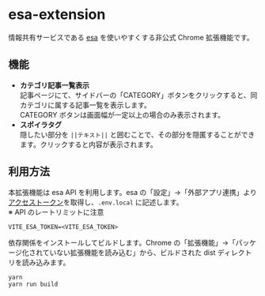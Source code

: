 # esa-extension

情報共有サービスである [esa](https://esa.io/) を使いやすくする非公式 Chrome 拡張機能です。

## 機能

- **カテゴリ記事一覧表示**  
  記事ページにて、サイドバーの「CATEGORY」ボタンをクリックすると、同カテゴリに属する記事一覧を表示します。  
  CATEGORY ボタンは画面幅が一定以上の場合のみ表示されます。
- **スポイラタグ**  
  隠したい部分を `||テキスト||` と囲むことで、その部分を隠匿することができます。クリックすると内容が表示されます。

## 利用方法

本拡張機能は esa API を利用します。esa の「設定」→「外部アプリ連携」より[アクセストークン](https://docs.esa.io/posts/102)を取得し、`.env.local` に記述します。  
※ API のレートリミットに注意

```
VITE_ESA_TOKEN=<VITE_ESA_TOKEN>
```

依存関係をインストールしてビルドします。Chrome の「拡張機能」→「パッケージ化されていない拡張機能を読み込む」から、ビルドされた dist ディレクトリを読み込みます。

```
yarn
yarn run build
```
